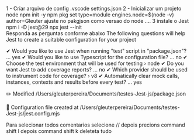 1  - Criar arquivo de config .vscode  settings.json 
2 -  Inicializar um projeto node   npm init -y 
  npm pkg set  type=module engines.node=$(node -v) author=Gleuter  ajuste no pakgjson como versao do node  .... 
3 instale o Jest npm i -D jest@29
 npx jest --init  
   Responda as perguntas conforme abaixo The following questions will help Jest to create a suitable configuration for your project

✔ Would you like to use Jest when running "test" script in "package.json"? … yes
✔ Would you like to use Typescript for the configuration file? … no
✔ Choose the test environment that will be used for testing › node
✔ Do you want Jest to add coverage reports? … no
✔ Which provider should be used to instrument code for coverage? › v8
✔ Automatically clear mock calls, instances, contexts and results before every test? … yes

✏️  Modified /Users/gleuterpereira/Documents/testes-Jest-js/package.json

📝  Configuration file created at /Users/gleuterpereira/Documents/testes-Jest-js/jest.config.mjs



 Para selecionar todos comentarios selecione // depois precions command shift l   depois command shift k deleteta tudo 



